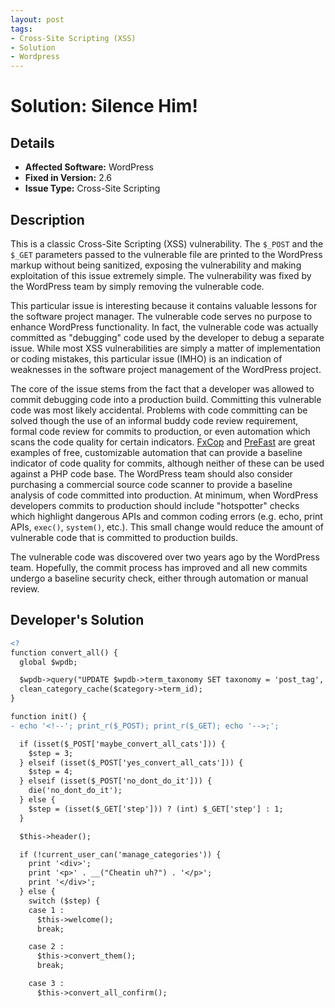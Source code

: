 ```yaml
---
layout: post
tags:
- Cross-Site Scripting (XSS)
- Solution
- Wordpress
---
```


# Solution: Silence Him!

## Details

* __Affected Software:__ WordPress
* __Fixed in Version:__  2.6
* __Issue Type:__ Cross-Site Scripting

## Description

This is a classic Cross-Site Scripting (XSS) vulnerability. The `$_POST` and the `$_GET` parameters passed to the vulnerable file are printed to the WordPress markup without being sanitized, exposing the vulnerability and making exploitation of this issue extremely simple. The vulnerability was fixed by the WordPress team by simply removing the vulnerable code.

This particular issue is interesting because it contains valuable lessons for the software project manager. The vulnerable code serves no purpose to enhance WordPress functionality. In fact, the vulnerable code was actually committed as "debugging" code used by the developer to debug a separate issue. While most XSS vulnerabilities are simply a matter of implementation or coding mistakes, this particular issue (IMHO) is an indication of weaknesses in the software project management of the WordPress project.

The core of the issue stems from the fact that a developer was allowed to commit debugging code into a production build. Committing this vulnerable code was most likely accidental. Problems with code committing can be solved though the use of an informal buddy code review requirement, formal code review for commits to production, or even automation which scans the code quality for certain indicators. [FxCop](http://msdn.microsoft.com/en-us/library/bb429476.aspx) and [PreFast](http://msdn.microsoft.com/en-us/library/ms933794.aspx) are great examples of free, customizable automation that can provide a baseline indicator of code quality for commits, although neither of these can be used against a PHP code base. The WordPress team should also consider purchasing a commercial source code scanner to provide a baseline analysis of code committed into production. At minimum, when WordPress developers commits to production should include "hotspotter" checks which highlight dangerous APIs and common coding errors (e.g. echo, print APIs, `exec()`, `system()`, etc.). This small change would reduce the amount of vulnerable code that is committed to production builds.

The vulnerable code was discovered over two years ago by the WordPress team. Hopefully, the commit process has improved and all new commits undergo a baseline security check, either through automation or manual review.

## Developer's Solution

```diff
<?
function convert_all() {
  global $wpdb;

  $wpdb->query("UPDATE $wpdb->term_taxonomy SET taxonomy = 'post_tag', parent = 0 WHERE taxonomy = 'category'");
  clean_category_cache($category->term_id);
}

function init() {
- echo '<!--'; print_r($_POST); print_r($_GET); echo '-->;';

  if (isset($_POST['maybe_convert_all_cats'])) {
    $step = 3;
  } elseif (isset($_POST['yes_convert_all_cats'])) {
    $step = 4;
  } elseif (isset($_POST['no_dont_do_it'])) {
    die('no_dont_do_it');
  } else {
    $step = (isset($_GET['step'])) ? (int) $_GET['step'] : 1;
  }

  $this->header();

  if (!current_user_can('manage_categories')) {
    print '<div>';
    print '<p>' . __("Cheatin uh?") . '</p>';
    print '</div>';
  } else {
    switch ($step) {
    case 1 :
      $this->welcome();
      break;

    case 2 :
      $this->convert_them();
      break;

    case 3 :
      $this->convert_all_confirm();
```